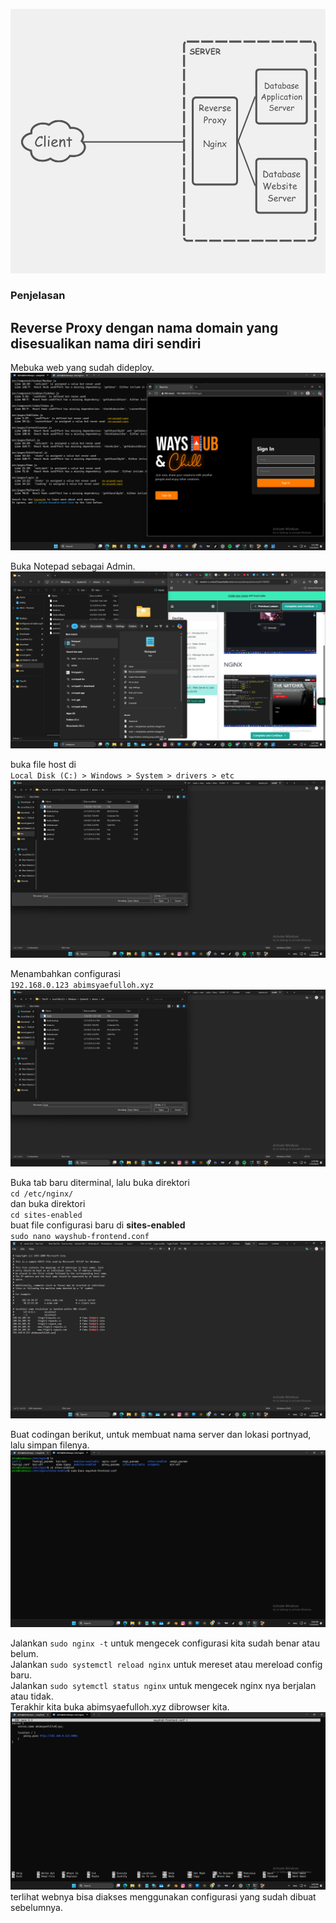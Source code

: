 ![diagram](scr/ReverseProxy.png)  
### Penjelasan

##  Reverse Proxy dengan nama domain yang disesualikan nama diri sendiri
Mebuka web yang sudah dideploy.  
![diagram](scr/Foto-1-0.png)  

Buka Notepad sebagai Admin.  
![diagram](scr/Foto-1-1.png)  

buka file host di  
`Local Disk (C:) > Windows > System > drivers > etc`  
![diagram](scr/Foto-1-2.png)   

Menambahkan configurasi  
`192.168.0.123 abimsyaefulloh.xyz`  
![diagram](scr/Foto-1-2.png)  

Buka tab baru diterminal, lalu buka direktori  
`cd /etc/nginx/`  
dan buka direktori  
`cd sites-enabled`  
buat file configurasi baru di **sites-enabled**  
`sudo nano wayshub-frontend.conf`  
![diagram](scr/Foto-1-3.png)  

Buat codingan berikut, untuk membuat nama server dan lokasi portnyad, lalu simpan filenya.   
![diagram](scr/Foto-1-4.png)  

Jalankan `sudo nginx -t` untuk mengecek configurasi kita sudah benar atau belum.  
Jalankan `sudo systemctl reload nginx` untuk mereset atau mereload config baru.  
Jalankan `sudo sytemctl status nginx` untuk mengecek nginx nya berjalan atau tidak.  
Terakhir kita buka abimsyaefulloh.xyz dibrowser kita.  
![diagram](scr/Foto-1-5.png)  
terlihat webnya bisa diakses menggunakan configurasi yang sudah dibuat sebelumnya.
